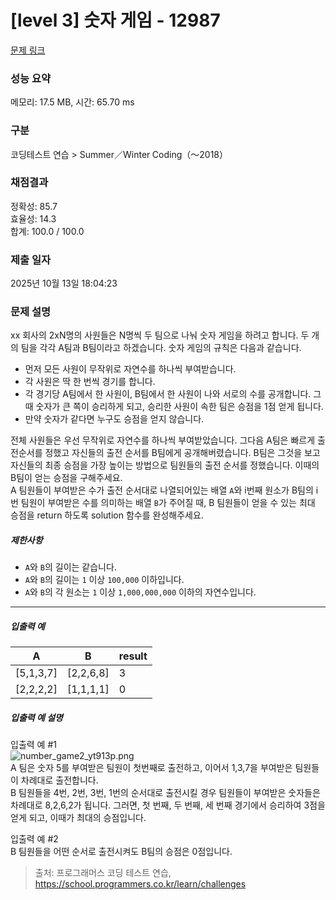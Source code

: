 # [level 3] 숫자 게임 - 12987 

[문제 링크](https://school.programmers.co.kr/learn/courses/30/lessons/12987) 

### 성능 요약

메모리: 17.5 MB, 시간: 65.70 ms

### 구분

코딩테스트 연습 > Summer／Winter Coding（～2018）

### 채점결과

정확성: 85.7<br/>효율성: 14.3<br/>합계: 100.0 / 100.0

### 제출 일자

2025년 10월 13일 18:04:23

### 문제 설명

<p>xx 회사의 2xN명의 사원들은 N명씩 두 팀으로 나눠 숫자 게임을 하려고 합니다. 두 개의 팀을 각각 A팀과 B팀이라고 하겠습니다. 숫자 게임의 규칙은 다음과 같습니다.</p>

<ul>
<li>먼저 모든 사원이 무작위로 자연수를 하나씩 부여받습니다.</li>
<li>각 사원은 딱 한 번씩 경기를 합니다.</li>
<li>각 경기당 A팀에서 한 사원이, B팀에서 한 사원이 나와 서로의 수를 공개합니다. 그때 숫자가 큰 쪽이 승리하게 되고, 승리한 사원이 속한 팀은 승점을 1점 얻게 됩니다.</li>
<li>만약 숫자가 같다면 누구도 승점을 얻지 않습니다.</li>
</ul>

<p>전체 사원들은 우선 무작위로 자연수를 하나씩 부여받았습니다. 그다음 A팀은 빠르게 출전순서를 정했고 자신들의 출전 순서를 B팀에게 공개해버렸습니다. B팀은 그것을 보고 자신들의 최종 승점을 가장 높이는 방법으로 팀원들의 출전 순서를 정했습니다. 이때의 B팀이 얻는 승점을 구해주세요.<br>
A 팀원들이 부여받은 수가 출전 순서대로 나열되어있는 배열 <code>A</code>와 i번째 원소가 B팀의 i번 팀원이 부여받은 수를 의미하는 배열 <code>B</code>가 주어질 때, B 팀원들이 얻을 수 있는 최대 승점을 return 하도록 solution 함수를 완성해주세요.</p>

<h5>제한사항</h5>

<ul>
<li><code>A</code>와 <code>B</code>의 길이는 같습니다.</li>
<li><code>A</code>와 <code>B</code>의 길이는 <code>1</code> 이상 <code>100,000</code> 이하입니다.</li>
<li><code>A</code>와 <code>B</code>의 각 원소는 <code>1</code> 이상 <code>1,000,000,000</code> 이하의 자연수입니다.</li>
</ul>

<hr>

<h5>입출력 예</h5>
<table class="table">
        <thead><tr>
<th>A</th>
<th>B</th>
<th>result</th>
</tr>
</thead>
        <tbody><tr>
<td>[5,1,3,7]</td>
<td>[2,2,6,8]</td>
<td>3</td>
</tr>
<tr>
<td>[2,2,2,2]</td>
<td>[1,1,1,1]</td>
<td>0</td>
</tr>
</tbody>
      </table>
<h5>입출력 예 설명</h5>

<p>입출력 예 #1<br>
<img src="https://grepp-programmers.s3.ap-northeast-2.amazonaws.com/files/production/0de59edf-76e1-4313-984a-4b2bd40911fb/number_game2_yt913p.png" title="" alt="number_game2_yt913p.png"><br>
A 팀은 숫자 5를 부여받은 팀원이 첫번째로 출전하고, 이어서 1,3,7을 부여받은 팀원들이 차례대로 출전합니다.<br>
B 팀원들을 4번, 2번, 3번, 1번의 순서대로 출전시킬 경우 팀원들이 부여받은 숫자들은 차례대로 8,2,6,2가 됩니다. 그러면, 첫 번째, 두 번째, 세 번째 경기에서 승리하여 3점을 얻게 되고, 이때가 최대의 승점입니다.</p>

<p>입출력 예 #2<br>
B 팀원들을 어떤 순서로 출전시켜도 B팀의 승점은 0점입니다.</p>


> 출처: 프로그래머스 코딩 테스트 연습, https://school.programmers.co.kr/learn/challenges